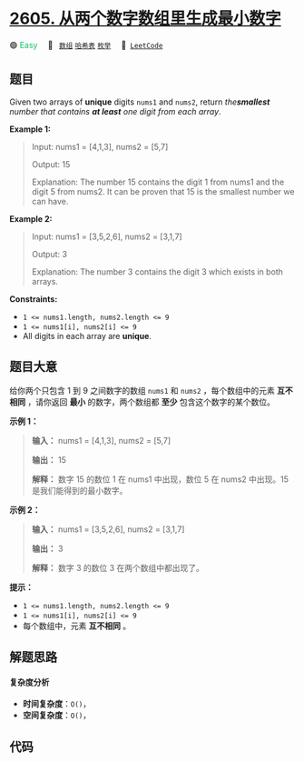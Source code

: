 # [2605. 从两个数字数组里生成最小数字](https://leetcode.com/problems/form-smallest-number-from-two-digit-arrays)

🟢 <font color=#15bd66>Easy</font>&emsp; 🔖&ensp; [`数组`](/leetcode-js/outline/tag/array.md) [`哈希表`](/leetcode-js/outline/tag/hash-table.md) [`枚举`](/leetcode-js/outline/tag/enumeration.md)&emsp; 🔗&ensp;[`LeetCode`](https://leetcode.com/problems/form-smallest-number-from-two-digit-arrays)

## 题目

Given two arrays of **unique** digits `nums1` and `nums2`, return
_the**smallest** number that contains **at least** one digit from each array_.



**Example 1:**

> Input: nums1 = [4,1,3], nums2 = [5,7]
> 
> Output: 15
> 
> Explanation: The number 15 contains the digit 1 from nums1 and the digit 5 from nums2. It can be proven that 15 is the smallest number we can have.

**Example 2:**

> Input: nums1 = [3,5,2,6], nums2 = [3,1,7]
> 
> Output: 3
> 
> Explanation: The number 3 contains the digit 3 which exists in both arrays.

**Constraints:**

  * `1 <= nums1.length, nums2.length <= 9`
  * `1 <= nums1[i], nums2[i] <= 9`
  * All digits in each array are **unique**.


## 题目大意

给你两个只包含 1 到 9 之间数字的数组 `nums1` 和 `nums2` ，每个数组中的元素 **互不相同**  ，请你返回 **最小**
的数字，两个数组都 **至少** 包含这个数字的某个数位。



**示例 1：**

> 
> 
> 
> 
> 
> **输入：** nums1 = [4,1,3], nums2 = [5,7]
> 
> **输出：** 15
> 
> **解释：** 数字 15 的数位 1 在 nums1 中出现，数位 5 在 nums2 中出现。15 是我们能得到的最小数字。
> 
> 

**示例 2：**

> 
> 
> 
> 
> 
> **输入：** nums1 = [3,5,2,6], nums2 = [3,1,7]
> 
> **输出：** 3
> 
> **解释：** 数字 3 的数位 3 在两个数组中都出现了。
> 
> 



**提示：**

  * `1 <= nums1.length, nums2.length <= 9`
  * `1 <= nums1[i], nums2[i] <= 9`
  * 每个数组中，元素 **互不相同**  。


## 解题思路

#### 复杂度分析

- **时间复杂度**：`O()`，
- **空间复杂度**：`O()`，

## 代码

```javascript

```